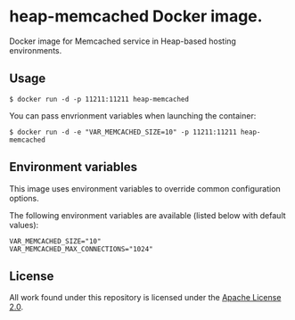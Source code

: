 # heap-memcached Docker image.

Docker image for Memcached service in Heap-based hosting environments.

## Usage

```
$ docker run -d -p 11211:11211 heap-memcached 
```

You can pass envrionment variables when launching the container:
```
$ docker run -d -e "VAR_MEMCACHED_SIZE=10" -p 11211:11211 heap-memcached
```

## Environment variables

This image uses environment variables to override common configuration options.

The following environment variables are available (listed below with default values):

```
VAR_MEMCACHED_SIZE="10"
VAR_MEMCACHED_MAX_CONNECTIONS="1024"
```

## License

All work found under this repository is licensed under the [Apache
License 2.0](LICENSE).

